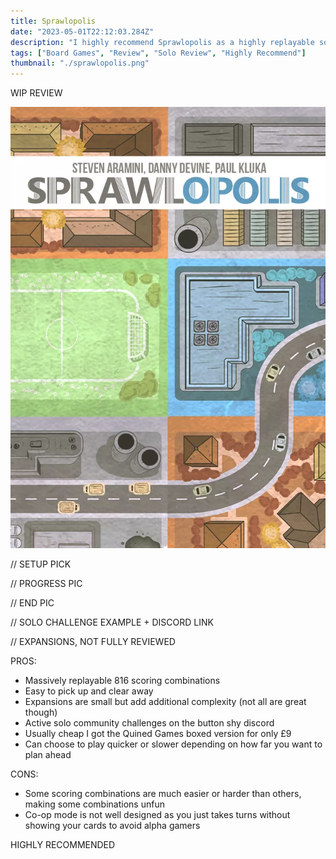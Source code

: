 ```yaml
---
title: Sprawlopolis
date: "2023-05-01T22:12:03.284Z"
description: "I highly recommend Sprawlopolis as a highly replayable solo game."
tags: ["Board Games", "Review", "Solo Review", "Highly Recommend"]
thumbnail: "./sprawlopolis.png"
---
```


WIP REVIEW

![Sprawlopolis](./sprawlopolis.png)

// SETUP PICK

// PROGRESS PIC

// END PIC

// SOLO CHALLENGE EXAMPLE + DISCORD LINK

// EXPANSIONS, NOT FULLY REVIEWED

PROS:

- Massively replayable 816 scoring combinations
- Easy to pick up and clear away
- Expansions are small but add additional complexity (not all are great though)
- Active solo community challenges on the button shy discord
- Usually cheap I got the Quined Games boxed version for only £9
- Can choose to play quicker or slower depending on how far you want to plan ahead

CONS:

- Some scoring combinations are much easier or harder than others, making some combinations unfun
- Co-op mode is not well designed as you just takes turns without showing your cards to avoid alpha gamers

HIGHLY RECOMMENDED
